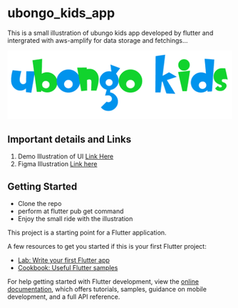 # ubongo_kids_app

This is a small illustration of ubungo kids app developed by flutter and intergrated with aws-amplify for data storage and fetchings...

![My animated logo](https://github.com/Zubrah/Ubongo_kids/blob/main/assets/images/ubongo%20logore.png)








## Important details and Links

1. Demo Illustration of UI [Link Here](https://app.flutterflow.io/run/61HRfb0rtcrf4zagGV0D)
2. Figma Illustration [Link here](https://www.figma.com/proto/3oahy9bQZgl7ZCaSlxmr5j/SE_practical_interview?node-id=0%3A1&scaling=scale-down&page-id=0%3A1)







## Getting Started

- Clone the repo 
- perform at flutter pub get command 
- Enjoy the small ride with the illustration


This project is a starting point for a Flutter application.

A few resources to get you started if this is your first Flutter project:

- [Lab: Write your first Flutter app](https://docs.flutter.dev/get-started/codelab)
- [Cookbook: Useful Flutter samples](https://docs.flutter.dev/cookbook)

For help getting started with Flutter development, view the
[online documentation](https://docs.flutter.dev/), which offers tutorials,
samples, guidance on mobile development, and a full API reference.
